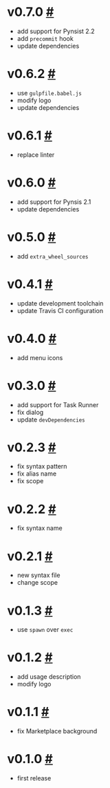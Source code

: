 # v0.7.0 [#](https://github.com/idleberg/vscode-pynsist/releases/tag/0.7.0)

- add support for Pynsist 2.2
- add `precommit` hook
- update dependencies

# v0.6.2 [#](https://github.com/idleberg/vscode-pynsist/releases/tag/0.6.2)

- use `gulpfile.babel.js`
- modify logo
- update dependencies

# v0.6.1 [#](https://github.com/idleberg/vscode-pynsist/releases/tag/0.6.1)

- replace linter

# v0.6.0 [#](https://github.com/idleberg/vscode-pynsist/releases/tag/0.6.0)

- add support for Pynsis 2.1
- update dependencies

# v0.5.0 [#](https://github.com/idleberg/vscode-pynsist/releases/tag/0.5.0)

- add `extra_wheel_sources`

# v0.4.1 [#](https://github.com/idleberg/vscode-pynsist/releases/tag/0.4.1)

- update development toolchain
- update Travis CI configuration

# v0.4.0 [#](https://github.com/idleberg/vscode-pynsist/releases/tag/0.4.0)

- add menu icons

# v0.3.0 [#](https://github.com/idleberg/vscode-pynsist/releases/tag/0.3.0)

- add support for Task Runner
- fix dialog
- update `devDependencies`

# v0.2.3 [#](https://github.com/idleberg/vscode-pynsist/releases/tag/0.2.3)

- fix syntax pattern
- fix alias name
- fix scope

# v0.2.2 [#](https://github.com/idleberg/vscode-pynsist/releases/tag/0.2.2)

- fix syntax name

# v0.2.1 [#](https://github.com/idleberg/vscode-pynsist/releases/tag/0.2.1)

- new syntax file
- change scope

# v0.1.3 [#](https://github.com/idleberg/vscode-pynsist/releases/tag/0.1.3)

- use `spawn` over `exec`

# v0.1.2 [#](https://github.com/idleberg/vscode-pynsist/releases/tag/0.1.2)

- add usage description
- modify logo

# v0.1.1 [#](https://github.com/idleberg/vscode-pynsist/releases/tag/0.1.1)

- fix Marketplace background

# v0.1.0 [#](https://github.com/idleberg/vscode-pynsist/releases/tag/0.1.0)

- first release

